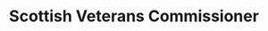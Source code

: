 ---
schema: default
title: Scottish Veterans Commissioner
description: a public body for Scotland 
logo: ''
type:
- Commissions, Commissioners and Ombudsmen
portal_url: ''
org_url: https://scottishveteranscommissioner.org/
twitter_handle: 
wikidata_qid: Q108842760
wdtk_id: 
---